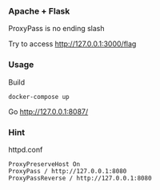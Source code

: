 ### Apache + Flask

ProxyPass is no ending slash

Try to access http://127.0.0.1:3000/flag

### Usage

Build
```
docker-compose up
```

Go http://127.0.0.1:8087/

### Hint
httpd.conf
```
ProxyPreserveHost On
ProxyPass / http://127.0.0.1:8080
ProxyPassReverse / http://127.0.0.1:8080
```

